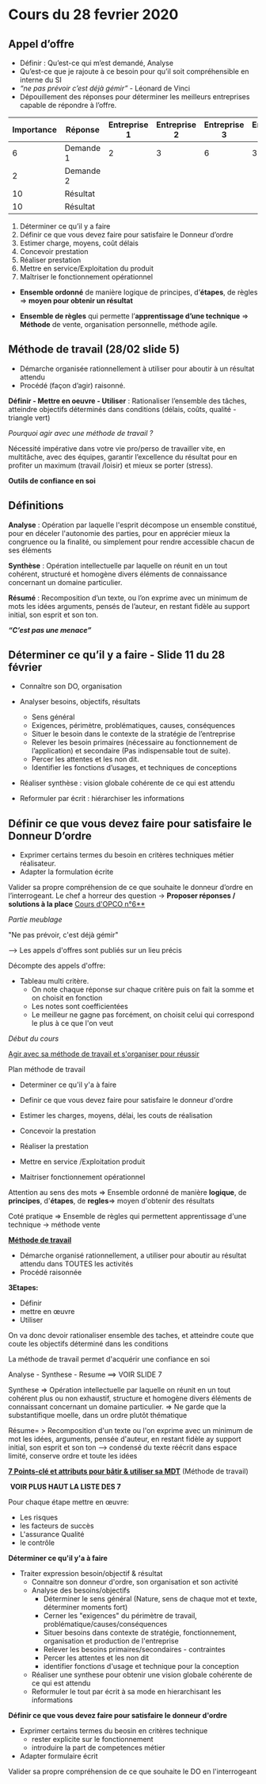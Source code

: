 # Cours du 28 fevrier 2020

## Appel d’offre

- Définir : Qu’est-ce qui m’est demandé, Analyse
- Qu’est-ce que je rajoute à ce besoin pour qu’il soit compréhensible en interne du SI
- *“ne pas prévoir c’est déjà gémir”* - Léonard de Vinci
- Dépouillement des réponses pour déterminer les meilleurs entreprises capable de répondre à l’offre.

| Importance | Réponse   | Entreprise 1 | Entreprise 2 | Entreprise 3 | Entreprise 4 |
|------------|-----------|--------------|--------------|--------------|--------------|
| 6          | Demande 1 | 2            | 3            | 6            | 3            |
| 2          | Demande 2 |              |              |              |              |
| 10         | Résultat  |              |              |              |              |
| 10         | Résultat  |              |              |              |              |

1. Déterminer ce qu’il y a faire
1. Définir ce que vous devez faire pour satisfaire le Donneur d’ordre
1. Estimer charge, moyens, coût délais
1. Concevoir prestation
1. Réaliser prestation
1. Mettre en service/Exploitation du produit
1. Maîtriser le fonctionnement opérationnel


- **Ensemble ordonné** de manière logique de principes, d’**étapes**, de règles ⇒ **moyen pour obtenir un résultat**


- **Ensemble de règles** qui permette l’**apprentissage d’une technique** ⇒ **Méthode** de vente, organisation personnelle, méthode agile.


## Méthode de travail (28/02 slide 5)
- Démarche organisée rationnellement à utiliser pour aboutir à un résultat attendu
- Procédé (façon d’agir) raisonné.


**Définir - Mettre en oeuvre - Utiliser** : Rationaliser l’ensemble des tâches, atteindre objectifs déterminés  dans conditions (délais, coûts, qualité - triangle vert)




*Pourquoi agir avec une méthode de travail ?*

Nécessité impérative dans votre vie pro/perso de travailler vite, en multitâche, avec des équipes, garantir l’excellence du résultat pour en profiter un maximum (travail /loisir) et mieux se porter (stress).

**Outils de confiance en soi**


## Définitions

**Analyse** : Opération par laquelle l'esprit décompose un ensemble constitué, pour en déceler l'autonomie des parties, pour en apprécier mieux la congruence ou la finalité, ou simplement pour rendre accessible chacun de ses éléments

**Synthèse** : Opération intellectuelle par laquelle on réunit en un tout cohérent, structuré et homogène divers éléments de connaissance concernant un domaine particulier.

**Résumé** : Recomposition d’un texte, ou l’on exprime avec un minimum de mots les idées arguments, pensés de l’auteur, en restant fidèle au support initial, son esprit et son ton.



***“C’est pas une menace”***


## Déterminer ce qu’il y a faire - Slide 11 du 28 février

- Connaître son DO, organisation
- Analyser besoins, objectifs, résultats
  - Sens général
  - Exigences, périmètre, problématiques, causes, conséquences
  - Situer le besoin dans le contexte de la stratégie de l’entreprise
  - Relever les besoin primaires (nécessaire au fonctionnement de l’application) et secondaire (Pas indispensable tout de suite).
  - Percer les attentes et les non dit.
  - Identifier les fonctions d’usages, et techniques de conceptions

- Réaliser synthèse : vision globale cohérente de ce qui est attendu
- Reformuler par écrit : hiérarchiser les informations


## Définir ce que vous devez faire pour satisfaire le Donneur D’ordre

- Exprimer certains termes du besoin en critères techniques métier réalisateur.
- Adapter la formulation écrite

Valider sa propre compréhension de ce que souhaite le donneur d’ordre en l’interrogeant.
Le chef a horreur des question → **Proposer réponses / solutions à la place**
<u>Cours d'OPCO n°6**</u>

*Partie meublage*

"Ne pas prévoir, c'est déjà gémir"

--> Les appels d'offres sont publiés sur un lieu précis

Décompte des appels d'offre:

- Tableau multi critère.
  - On note chaque réponse sur chaque critère puis on fait la somme et on choisit en fonction
  - Les notes sont coefficientées
  - Le meilleur ne gagne pas forcément, on choisit celui qui correspond le plus à ce que l'on veut



*Début du cours*

<u>Agir avec sa méthode de travail et s'organiser pour réussir</u>

Plan méthode de travail

- Determiner ce qu'il y'a à faire
- Definir ce que vous devez faire pour satisfaire le donneur d'ordre

- Estimer les charges, moyens, délai, les couts de réalisation
- Concevoir la prestation
- Réaliser la prestation
- Mettre en service /Exploitation produit
- Maitriser fonctionnement opérationnel



Attention au sens des mots => Ensemble ordonné de manière **logique**, de **principes**, d'**étapes**, de **regles**=> moyen d'obtenir des résultats

Coté pratique => Ensemble de règles qui permettent apprentissage d'une technique -> méthode vente



<u>**Méthode de travail**</u>

- Démarche organisé rationnellement, a utiliser pour aboutir au résultat attendu dans TOUTES les activités
- Procédé raisonnée

**3Etapes:**

- Définir 
- mettre en œuvre
- Utiliser

On va donc devoir rationaliser ensemble des taches, et atteindre coute que coute les objectifs déterminé dans les conditions

La méthode de travail permet d'acquérir une confiance en soi

Analyse - Synthese - Resume ==> VOIR SLIDE 7



Synthese => Opération intellectuelle par laquelle on réunit en un tout cohérent plus ou non exhaustif, structure et homogène divers éléments de connaissant concernant un domaine particulier. => Ne garde que la substantifique moelle, dans un ordre plutôt thématique

Résume= > Recomposition d'un texte ou l'on exprime avec un minimum de mot les idées, arguments, pensée d'auteur, en restant fidèle ay support initial, son esprit et son ton --> condensé du texte réécrit dans espace limité, conserve ordre et toute les idées

<u>**7 Points-clé et attributs pour bâtir & utiliser sa MDT**</u> (Méthode de travail)

​	**VOIR PLUS HAUT LA LISTE DES 7**

Pour chaque étape mettre en œuvre:

- Les risques
- les facteurs de succès
- L'assurance Qualité
- le contrôle





**Déterminer ce qu'il y'a à faire**

- Traiter expression besoin/objectif & résultat
  - Connaitre son donneur d'ordre, son organisation et son activité
  - Analyse des besoins/objectifs
    - Déterminer le sens général (Nature, sens de chaque mot et texte, déterminer moments fort)
    - Cerner les "exigences" du périmètre de travail, problématique/causes/conséquences
    - Situer besoins dans contexte de stratégie, fonctionnement, organisation et production de l'entreprise
    - Relever les besoins primaires/secondaires - contraintes
    - Percer les attentes et les non dit
    - identifier fonctions d'usage et technique pour la conception
  - Réaliser une synthese pour obtenir une vision globale cohérente de ce qui est attendu 
  - Reformuler le tout par écrit à sa mode en hierarchisant les informations

**Définir ce que vous devez faire pour satisfaire le donneur d'ordre**

- Exprimer certains termes du beosin en critères technique
  - rester explicite sur le fonctionnement
  - introduire la part de competences métier
- Adapter formulaire écrit

Valider sa propre compréhension de ce que souhaite le DO en l'interrogeant







